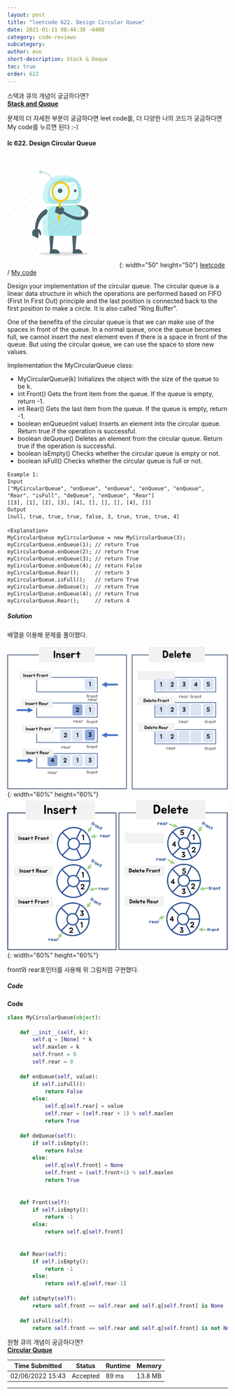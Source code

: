 ```yaml
---
layout: post
title: "leetcode 622. Design Circular Queue"
date: 2021-01-11 08:44:38 -0400
category: code-reviews
subcategory: 
author: eun
short-description: Stack & Deque
toc: true
order: 622
---
```


스택과 큐의 개념이 궁금하다면?      
<a href="{{ site.url }}{{ site.baseurl }}/data-structure/stack-deque/">**Stack and Quque**</a>

문제의 더 자세한 부분이 궁금하다면 leet code를, 더 다양한 나의 코드가 궁금하다면 My code를 누르면 된다 :-)

#### lc 622. Design Circular Queue
![Image Alt 텍스트](/assets/link.png){: width="50" height="50"} <a href="https://leetcode.com/problems/design-circular-queue/">leetcode</a>  /  <a href="https://github.com/JJungEEun/CodingTest/blob/main/interviews/chap9_%EC%8A%A4%ED%83%9D%2C%ED%81%90/chap09_25_%EC%9B%90%ED%98%95%ED%81%90%EB%94%94%EC%9E%90%EC%9D%B8.ipynb">  My code</a>

Design your implementation of the circular queue. The circular queue is a linear data structure in which the operations are performed based on FIFO (First In First Out) principle and the last position is connected back to the first position to make a circle. It is also called "Ring Buffer".

One of the benefits of the circular queue is that we can make use of the spaces in front of the queue. In a normal queue, once the queue becomes full, we cannot insert the next element even if there is a space in front of the queue. But using the circular queue, we can use the space to store new values.

Implementation the MyCircularQueue class:
- MyCircularQueue(k) Initializes the object with the size of the queue to be k.
- int Front() Gets the front item from the queue. If the queue is empty, return -1.
- int Rear() Gets the last item from the queue. If the queue is empty, return -1.
- boolean enQueue(int value) Inserts an element into the circular queue. Return true if the operation is successful.
- boolean deQueue() Deletes an element from the circular queue. Return true if the operation is successful.
- boolean isEmpty() Checks whether the circular queue is empty or not.
- boolean isFull() Checks whether the circular queue is full or not.

```
Example 1:
Input
["MyCircularQueue", "enQueue", "enQueue", "enQueue", "enQueue", "Rear", "isFull", "deQueue", "enQueue", "Rear"]
[[3], [1], [2], [3], [4], [], [], [], [4], []]
Output
[null, true, true, true, false, 3, true, true, true, 4]

<Explanation>
MyCircularQueue myCircularQueue = new MyCircularQueue(3);
myCircularQueue.enQueue(1); // return True
myCircularQueue.enQueue(2); // return True
myCircularQueue.enQueue(3); // return True
myCircularQueue.enQueue(4); // return False
myCircularQueue.Rear();     // return 3
myCircularQueue.isFull();   // return True
myCircularQueue.deQueue();  // return True
myCircularQueue.enQueue(4); // return True
myCircularQueue.Rear();     // return 4
```

##### Solution
배열을 이용해 문제를 풀이했다.      

![Image Alt 텍스트](/assets/images/ct02_03.png){: width="60%" height="60%"}     
![Image Alt 텍스트](/assets/images/ct02_06.png){: width="60%" height="60%"}

front와 rear포인터를 사용해 위 그림처럼 구현했다.

##### Code
**Code**
```python
class MyCircularQueue(object):

    def __init__(self, k):
        self.q = [None] * k
        self.maxlen = k
        self.front = 0
        self.rear = 0

    def enQueue(self, value):
        if self.isFull():
            return False
        else:
            self.q[self.rear] = value
            self.rear = (self.rear + 1) % self.maxlen
            return True
            
    def deQueue(self):
        if self.isEmpty():
            return False
        else:
            self.q[self.front] = None
            self.front = (self.front+1) % self.maxlen
            return True
        

    def Front(self):
        if self.isEmpty():
            return -1
        else:
            return self.q[self.front]
        

    def Rear(self):
        if self.isEmpty():
            return -1
        else:
            return self.q[self.rear-1]

    def isEmpty(self):
        return self.front == self.rear and self.q[self.front] is None

    def isFull(self):
        return self.front == self.rear and self.q[self.front] is not None
```
원형 큐의 개념이 궁금하다면?      
<a href="{{ site.url }}{{ site.baseurl }}/data-structure/stack-deque#circular-queue">**Circular Quque**</a>


Time Submitted | Status | Runtime | Memory
---|---|---|---|
02/06/2022 15:43|Accepted|89 ms|13.8 MB


***